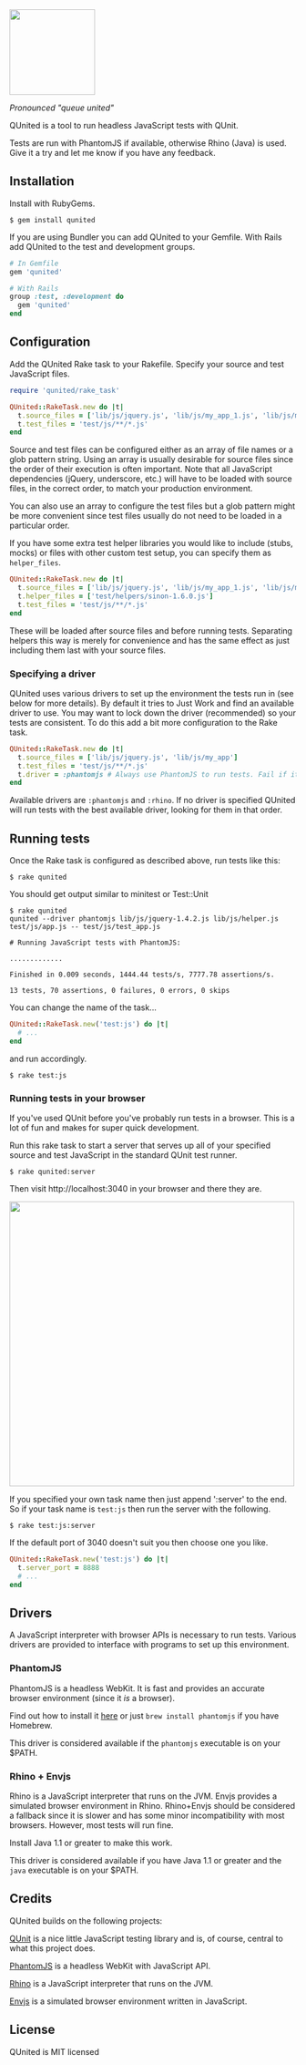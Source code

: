 <img src="http://i.imgur.com/NIoQy.png" width="150px" />

_Pronounced "queue united"_

QUnited is a tool to run headless JavaScript tests with QUnit.

Tests are run with PhantomJS if available, otherwise Rhino (Java) is used. Give it a try and let me know if you have any feedback.

## Installation

Install with RubyGems.

```
$ gem install qunited
```

If you are using Bundler you can add QUnited to your Gemfile. With Rails add QUnited to the test and development groups.

```ruby
# In Gemfile
gem 'qunited'
```

```ruby
# With Rails
group :test, :development do
  gem 'qunited'
end
```


## Configuration

Add the QUnited Rake task to your Rakefile. Specify your source and test JavaScript files.

```ruby
require 'qunited/rake_task'

QUnited::RakeTask.new do |t|
  t.source_files = ['lib/js/jquery.js', 'lib/js/my_app_1.js', 'lib/js/my_app_2.js']
  t.test_files = 'test/js/**/*.js'
end
```

Source and test files can be configured either as an array of file names or a glob pattern string. Using an array is usually desirable for source files since the order of their execution is often important. Note that all JavaScript dependencies (jQuery, underscore, etc.) will have to be loaded with source files, in the correct order, to match your production environment.

You can also use an array to configure the test files but a glob pattern might be more convenient since test files usually do not need to be loaded in a particular order.


If you have some extra test helper libraries you would like to include (stubs, mocks) or files with other custom test setup, you can specify them as ```helper_files```.

```ruby
QUnited::RakeTask.new do |t|
  t.source_files = ['lib/js/jquery.js', 'lib/js/my_app_1.js', 'lib/js/my_app_2.js']
  t.helper_files = ['test/helpers/sinon-1.6.0.js']
  t.test_files = 'test/js/**/*.js'
end
```
These will be loaded after source files and before running tests. Separating helpers this way is merely for convenience and has the same effect as just including them last with your source files.

### Specifying a driver

QUnited uses various drivers to set up the environment the tests run in (see below for more details). By default it tries to Just Work and find an available driver to use. You may want to lock down the driver (recommended) so your tests are consistent. To do this add a bit more configuration to the Rake task.

```ruby
QUnited::RakeTask.new do |t|
  t.source_files = ['lib/js/jquery.js', 'lib/js/my_app']
  t.test_files = 'test/js/**/*.js'
  t.driver = :phantomjs # Always use PhantomJS to run tests. Fail if it's not available.
end
```

Available drivers are ```:phantomjs``` and ```:rhino```. If no driver is specified QUnited will run tests with the best available driver, looking for them in that order.

## Running tests

Once the Rake task is configured as described above, run tests like this:

```
$ rake qunited
```

You should get output similar to minitest or Test::Unit

```
$ rake qunited
qunited --driver phantomjs lib/js/jquery-1.4.2.js lib/js/helper.js test/js/app.js -- test/js/test_app.js

# Running JavaScript tests with PhantomJS:

.............

Finished in 0.009 seconds, 1444.44 tests/s, 7777.78 assertions/s.

13 tests, 70 assertions, 0 failures, 0 errors, 0 skips
```

You can change the name of the task...

```ruby
QUnited::RakeTask.new('test:js') do |t|
  # ...
end
```
and run accordingly.

```
$ rake test:js
```

### Running tests in your browser

If you've used QUnit before you've probably run tests in a browser. This is a lot of fun and makes for super quick development.

Run this rake task to start a server that serves up all of your specified source and test JavaScript in the standard QUnit test runner.

```
$ rake qunited:server
```

Then visit http://localhost:3040 in your browser and there they are.

<img src="http://i.imgur.com/o6Gx8.png" width="500px" />

If you specified your own task name then just append ':server' to the end. So if your task name is ```test:js``` then run the server with the following.
```
$ rake test:js:server
```

If the default port of 3040 doesn't suit you then choose one you like.
```ruby
QUnited::RakeTask.new('test:js') do |t|
  t.server_port = 8888
  # ...
end
```

## Drivers

A JavaScript interpreter with browser APIs is necessary to run tests. Various drivers are provided to interface with programs to set up this environment.

### PhantomJS

PhantomJS is a headless WebKit. It is fast and provides an accurate browser environment (since it _is_ a browser).

Find out how to install it [here](http://phantomjs.org/) or just ```brew install phantomjs``` if you have Homebrew.

This driver is considered available if the ```phantomjs``` executable is on your $PATH.

### Rhino + Envjs

Rhino is a JavaScript interpreter that runs on the JVM. Envjs provides a simulated browser environment in Rhino. Rhino+Envjs should be considered a fallback since it is slower and has some minor incompatibility with most browsers. However, most tests will run fine.

Install Java 1.1 or greater to make this work.

This driver is considered available if you have Java 1.1 or greater and the ```java``` executable is on your $PATH.

## Credits

QUnited builds on the following projects:

[QUnit](https://github.com/jquery/qunit/) is a nice little JavaScript testing library and is, of course, central to what this project does.

[PhantomJS](http://phantomjs.org/) is a headless WebKit with JavaScript API.

[Rhino](http://www.mozilla.org/rhino/) is a JavaScript interpreter that runs on the JVM.

[Envjs](http://www.envjs.com/) is a simulated browser environment written in JavaScript.

## License

QUnited is MIT licensed
